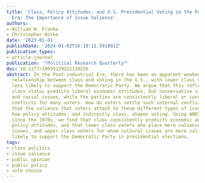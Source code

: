 ```yaml
---
title: 'Class, Policy Attitudes, and U.S. Presidential Voting in the Post-Industrial
  Era: The Importance of Issue Salience'
authors:
- William W. Franko
- Christopher Witko
date: '2023-01-01'
publishDate: '2024-01-02T16:19:11.591891Z'
publication_types:
- article-journal
publication: '*Political Research Quarterly*'
doi: 10.1177/10659129221120226
abstract: In the Post-industrial Era, there has been an apparent weakening of the
  relationship between class and voting in the U.S., with lower class voters becoming
  less likely to support the Democratic Party. We argue that this reflects that lower
  class status predicts liberal economic attitudes, but conservative views on cultural
  and racial issues, while the parties are consistently liberal or conservative, creating
  conflicts for many voters. How do voters settle such internal conflicts? We argue
  that the salience that voters attach to these different types of issues determines
  how policy attitudes, and indirectly class, shapes voting. Using ANES and GSS data
  since the 1970s, we find that class consistently predicts economic and cultural/minority
  policy attitudes, and that lower class voters who place more salience on economic
  issues, and upper class voters for whom cultural issues are more salient, are more
  likely to support the Democratic Party in presidential elections.
tags:
- class politics
- issue salience
- public opinion
- public policy
- vote choice
---
```

